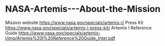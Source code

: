 # NASA-Artemis---About-the-Mission
Mission website https://www.nasa.gov/specials/artemis-i/
Press Kit https://www.nasa.gov/specials/artemis-i-press-kit/
Artemis I Reference Guide https://www.nasa.gov/specials/artemis-i/img/Artemis%20I%20Reference%20Guide_Inter.pdf

